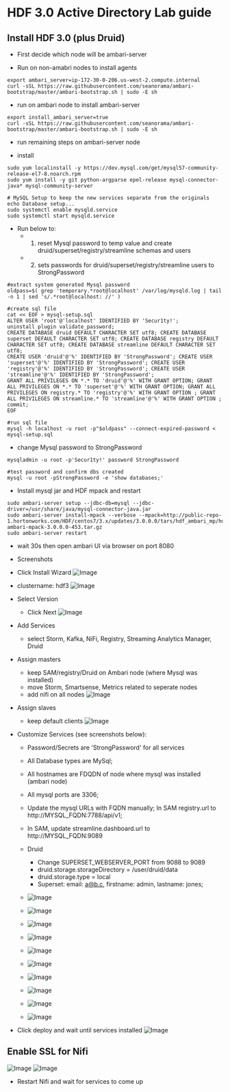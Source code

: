 # HDF 3.0 Active Directory Lab guide

## Install HDF 3.0 (plus Druid)

- First decide which node will be ambari-server

- Run on non-amabri nodes to install agents
```
export ambari_server=ip-172-30-0-206.us-west-2.compute.internal
curl -sSL https://raw.githubusercontent.com/seanorama/ambari-bootstrap/master/ambari-bootstrap.sh | sudo -E sh
```

- run on ambari node to install ambari-server
```
export install_ambari_server=true
curl -sSL https://raw.githubusercontent.com/seanorama/ambari-bootstrap/master/ambari-bootstrap.sh | sudo -E sh
```

- run remaining steps on ambari-server node

- install 
```
sudo yum localinstall -y https://dev.mysql.com/get/mysql57-community-release-el7-8.noarch.rpm
sudo yum install -y git python-argparse epel-release mysql-connector-java* mysql-community-server

# MySQL Setup to keep the new services separate from the originals
echo Database setup...
sudo systemctl enable mysqld.service
sudo systemctl start mysqld.service
```

- Run below to:
  - 1. reset Mysql password to temp value and create druid/superset/registry/streamline schemas and users
  - 2. sets passwords for druid/superset/registry/streamline users to StrongPassword
```
#extract system generated Mysql password
oldpass=$( grep 'temporary.*root@localhost' /var/log/mysqld.log | tail -n 1 | sed 's/.*root@localhost: //' )

#create sql file 
cat << EOF > mysql-setup.sql
ALTER USER 'root'@'localhost' IDENTIFIED BY 'Secur1ty!'; 
uninstall plugin validate_password;
CREATE DATABASE druid DEFAULT CHARACTER SET utf8; CREATE DATABASE superset DEFAULT CHARACTER SET utf8; CREATE DATABASE registry DEFAULT CHARACTER SET utf8; CREATE DATABASE streamline DEFAULT CHARACTER SET utf8; 
CREATE USER 'druid'@'%' IDENTIFIED BY 'StrongPassword'; CREATE USER 'superset'@'%' IDENTIFIED BY 'StrongPassword'; CREATE USER 'registry'@'%' IDENTIFIED BY 'StrongPassword'; CREATE USER 'streamline'@'%' IDENTIFIED BY 'StrongPassword'; 
GRANT ALL PRIVILEGES ON *.* TO 'druid'@'%' WITH GRANT OPTION; GRANT ALL PRIVILEGES ON *.* TO 'superset'@'%' WITH GRANT OPTION; GRANT ALL PRIVILEGES ON registry.* TO 'registry'@'%' WITH GRANT OPTION ; GRANT ALL PRIVILEGES ON streamline.* TO 'streamline'@'%' WITH GRANT OPTION ; 
commit; 
EOF

#run sql file
mysql -h localhost -u root -p"$oldpass" --connect-expired-password < mysql-setup.sql
```

- change Mysql password to StrongPassword
```
mysqladmin -u root -p'Secur1ty!' password StrongPassword

#test password and confirm dbs created
mysql -u root -pStrongPassword -e 'show databases;'

```

- Install mysql jar and HDF mpack and restart 
```
sudo ambari-server setup --jdbc-db=mysql --jdbc-driver=/usr/share/java/mysql-connector-java.jar
sudo ambari-server install-mpack --verbose --mpack=http://public-repo-1.hortonworks.com/HDF/centos7/3.x/updates/3.0.0.0/tars/hdf_ambari_mp/hdf-ambari-mpack-3.0.0.0-453.tar.gz
sudo ambari-server restart
```

- wait 30s then open ambari UI via browser on port 8080





- Screenshots
- Click Install Wizard
![Image](https://raw.githubusercontent.com/HortonworksUniversity/Security_Labs/master/screenshots/hdf3/install-step1.png)

- clustername: hdf3
![Image](https://raw.githubusercontent.com/HortonworksUniversity/Security_Labs/master/screenshots/hdf3/install-step2.png)

- Select Version
  - Click Next
![Image](https://raw.githubusercontent.com/HortonworksUniversity/Security_Labs/master/screenshots/hdf3/install-step3.png)

- Add Services
  - select Storm, Kafka, NiFi, Registry, Streaming Analytics Manager, Druid
  
- Assign masters
  - keep SAM/registry/Druid on Ambari node (where Mysql was installed)
  - move Storm, Smartsense, Metrics related to seperate nodes 
  - add nifi on all nodes
![Image](https://raw.githubusercontent.com/HortonworksUniversity/Security_Labs/master/screenshots/hdf3/install-step5.png)

- Assign slaves
  - keep default clients
![Image](https://raw.githubusercontent.com/HortonworksUniversity/Security_Labs/master/screenshots/hdf3/install-step6.png)

- Customize Services (see screenshots below): 
  - Password/Secrets are 'StrongPassword' for all services
  - All Database types are MySql; 
  - All hostnames are FDQDN of node where mysql was installed (ambari node)
  - All mysql ports are 3306; 
  - Update the mysql URLs with FQDN manually; In SAM registry.url to http://MYSQL_FQDN:7788/api/v1; 
  - In SAM, update streamline.dashboard.url to http://MYSQL_FQDN:9089
  - Druid
    - Change SUPERSET_WEBSERVER_PORT from 9088 to 9089
    - druid.storage.storageDirectory = /user/druid/data
    - druid.storage.type = local
    - Superset: email: a@b.c, firstname: admin, lastname: jones; 

  - ![Image](https://raw.githubusercontent.com/HortonworksUniversity/Security_Labs/master/screenshots/hdf3/install-step7-a.png)

  - ![Image](https://raw.githubusercontent.com/HortonworksUniversity/Security_Labs/master/screenshots/hdf3/install-step7-b.png)

  - ![Image](https://raw.githubusercontent.com/HortonworksUniversity/Security_Labs/master/screenshots/hdf3/install-step7-c.png)

  - ![Image](https://raw.githubusercontent.com/HortonworksUniversity/Security_Labs/master/screenshots/hdf3/install-step7-d.png)

  - ![Image](https://raw.githubusercontent.com/HortonworksUniversity/Security_Labs/master/screenshots/hdf3/install-step7-e.png)

  - ![Image](https://raw.githubusercontent.com/HortonworksUniversity/Security_Labs/master/screenshots/hdf3/install-step7-f.png)
  
  - ![Image](https://raw.githubusercontent.com/HortonworksUniversity/Security_Labs/master/screenshots/hdf3/install-step7-g.png)
  
  - ![Image](https://raw.githubusercontent.com/HortonworksUniversity/Security_Labs/master/screenshots/hdf3/install-step7-h.png)

  - ![Image](https://raw.githubusercontent.com/HortonworksUniversity/Security_Labs/master/screenshots/hdf3/install-step7-i.png)

  - ![Image](https://raw.githubusercontent.com/HortonworksUniversity/Security_Labs/master/screenshots/hdf3/install-step7-j.png)

- Click deploy and wait until services installed 
![Image](https://raw.githubusercontent.com/HortonworksUniversity/Security_Labs/master/screenshots/hdf3/install-complete.png)


## Enable SSL for Nifi

![Image](https://raw.githubusercontent.com/HortonworksUniversity/Security_Labs/master/screenshots/hdf3/nifi-ssl-1.png)
![Image](https://raw.githubusercontent.com/HortonworksUniversity/Security_Labs/master/screenshots/hdf3/nifi-ssl-2.png)

- Restart Nifi and wait for services to come up
